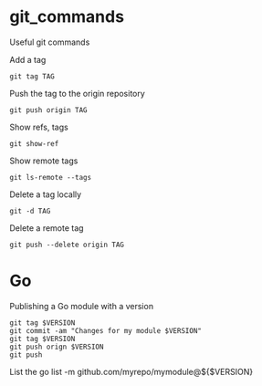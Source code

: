 # git_commands
Useful git commands

Add a tag

```
git tag TAG
```

Push the tag to the origin repository

```
git push origin TAG
```

Show refs, tags

```
git show-ref
```

Show remote tags

```
git ls-remote --tags
```

Delete a tag locally

```
git -d TAG
```

Delete a remote tag

```
git push --delete origin TAG
```

# Go
Publishing a Go module with a version

```
git tag $VERSION
git commit -am "Changes for my module $VERSION"
git tag $VERSION
git push orign $VERSION
git push
```

List the
go list -m github.com/myrepo/mymodule@${$VERSION}
